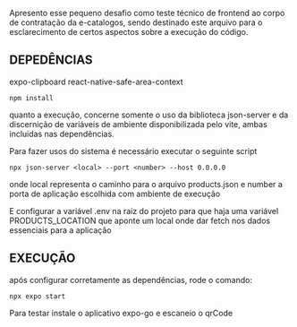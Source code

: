 Apresento esse pequeno desafio como teste técnico de frontend ao corpo de contratação da e-catalogos,
sendo destinado este arquivo para o esclarecimento de certos aspectos sobre a execução do código.

DEPEDÊNCIAS
---
expo-clipboard
react-native-safe-area-context
    
    npm install
quanto a execução, concerne somente o uso da biblioteca json-server e da discernição de variáveis de ambiente disponibilizada pelo vite,
ambas incluidas nas dependências.

Para fazer usos do sistema é necessário executar o seguinte script

    npx json-server <local> --port <number> --host 0.0.0.0

onde local representa o caminho para o arquivo products.json e number a porta de aplicação escolhida com ambiente de execução

E configurar a variável .env na raiz do projeto para que haja uma variável PRODUCTS_LOCATION que aponte um local onde dar fetch nos dados
essenciais para a aplicação

EXECUÇÃO 
---

após configurar corretamente as dependências, rode o comando:

    npx expo start
Para testar instale o aplicativo expo-go e escaneio o qrCode
